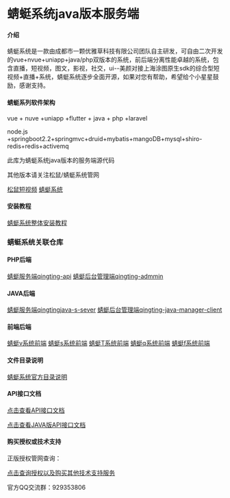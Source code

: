 # 蜻蜓系统java版本服务端

#### 介绍
蜻蜓系统是一款由成都市一颗优雅草科技有限公司团队自主研发，可自由二次开发的vue+nvue+uniapp+java/php双版本的系统，前后端分离性能卓越的系统，包含直播，短视频，图文，影视，社交，ui--美颜对接上海涂图原生sdk的综合型短视频+直播+系统，蜻蜓系统逐步全面开源，如果对您有帮助，希望给个小星星鼓励，感谢支持。
#### 蜻蜓系列软件架构

vue + nuve +uniapp +flutter + java + php +laravel

node.js +springboot2.2+springmvc+druid+mybatis+mangoDB+mysql+shiro-redis+redis+activemq

此库为蜻蜓系统java版本的服务端源代码
 
 
 其他版本请关注松鼠/蜻蜓系统管网 

[松鼠短视频](https://songshu.youyacao.com/video.html)
[蜻蜓系统](https://songshu.youyacao.com/qingting.html)

#### 安装教程

[蜻蜓系统整体安装教程](https://doc.youyacao.com/web/#/8?page_id=51)


### 蜻蜓系统关联仓库

#### PHP后端

[蜻蜓服务端qingting-api](https://gitee.com/youyacao/qingting-api)
[蜻蜓后台管理端qingting-admmin](https://gitee.com/youyacao/qingting-admin)

#### JAVA后端

[蜻蜓服务端qingtingjava-s-sever](https://gitee.com/youyacao/qingtingjava-s-sever)
[蜻蜓后台管理端qingting-java-manager-client](https://gitee.com/youyacao/qingting-java-manager-client)
#### 前端后端


[蜻蜓v系统前端](https://gitee.com/youyacao/qingting-valley-flutter)
[蜻蜓s系统前端](https://gitee.com/youyacao/qingting-s-uniapp)
[蜻蜓T系统前端](https://gitee.com/youyacao/qingting-team-flutter)
[蜻蜓q系统前端](https://gitee.com/youyacao/qingting-queen-uniapp)
[蜻蜓f系统前端](https://gitee.com/youyacao/qingting-f-uniapp)


#### 文件目录说明

[蜻蜓系统官方目录说明](https://doc.youyacao.com/web/#/8?page_id=649)



#### API接口文档

[点击查看API接口文档](https://doc.youyacao.com/web/#/16?page_id=93)

[点击查看JAVA版API接口文档](https://doc.youyacao.com/web/#/18?page_id=226)




#### 购买授权或技术支持

正版授权管网查询：

[点击查询授权以及购买其他技术支持服务](https://zhengban.youyacao.com)


官方QQ交流群：929353806
